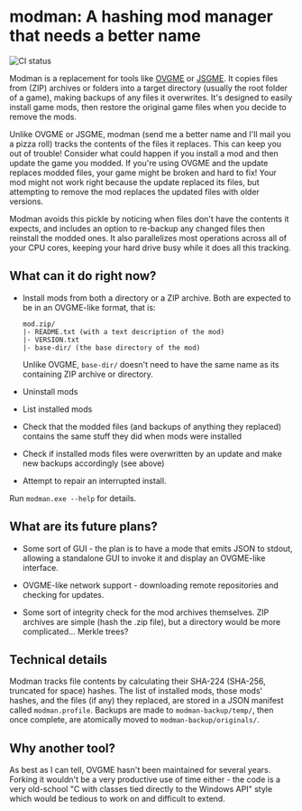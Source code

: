 # modman: A hashing mod manager that needs a better name

![CI status](https://github.com/mrkline/modman/workflows/CI/badge.svg)

Modman is a replacement for tools like
[OVGME](https://wiki.hoggitworld.com/view/OVGME)
or
[JSGME](https://www.softpedia.com/get/Others/Miscellaneous/Generic-Mod-Enabler.shtml).
It copies files from (ZIP) archives or folders
into a target directory (usually the root folder of a game),
making backups of any files it overwrites.
It's designed to easily install game mods, then restore the original game files
when you decide to remove the mods.

Unlike OVGME or JSGME, modman (send me a better name and I'll mail you a pizza roll)
tracks the contents of the files it replaces.
This can keep you out of trouble!
Consider what could happen if you install a mod and then update the game you modded.
If you're using OVGME and the update replaces modded files, your game might be
broken and hard to fix!
Your mod might not work right because the update replaced its files,
but attempting to remove the mod replaces the updated files with older versions.

Modman avoids this pickle by noticing when files don't have the contents it expects,
and includes an option to re-backup any changed files then reinstall the modded ones.
It also parallelizes most operations across all of your CPU cores,
keeping your hard drive busy while it does all this tracking.

## What can it do right now?

- Install mods from both a directory or a ZIP archive. Both are expected to be
  in an OVGME-like format, that is:

  ```
  mod.zip/
  |- README.txt (with a text description of the mod)
  |- VERSION.txt
  |- base-dir/ (the base directory of the mod)
  ```

  Unlike OVGME, `base-dir/` doesn't need to have the same name as its containing
  ZIP archive or directory.

- Uninstall mods

- List installed mods

- Check that the modded files (and backups of anything they replaced)
  contains the same stuff they did when mods were installed

- Check if installed mods files were overwritten by an update and make new
  backups accordingly (see above)

- Attempt to repair an interrupted install.

Run `modman.exe --help` for details.

## What are its future plans?

- Some sort of GUI - the plan is to have a mode that emits JSON to stdout,
  allowing a standalone GUI to invoke it and display an OVGME-like interface.

- OVGME-like network support - downloading remote repositories and checking for
  updates.

- Some sort of integrity check for the mod archives themselves. ZIP archives
  are simple (hash the .zip file), but a directory would be more complicated...
  Merkle trees?

## Technical details

Modman tracks file contents by calculating their SHA-224
(SHA-256, truncated for space) hashes. The list of installed mods,
those mods' hashes, and the files (if any) they replaced, are stored
in a JSON manifest called `modman.profile`. Backups are made to
`modman-backup/temp/`, then once complete, are atomically moved to
`modman-backup/originals/`.

## Why another tool?

As best as I can tell, OVGME hasn't been maintained for several years.
Forking it wouldn't be a very productive use of time either -
the code is a very old-school "C with classes tied directly to the Windows API"
style which would be tedious to work on and difficult to extend.
